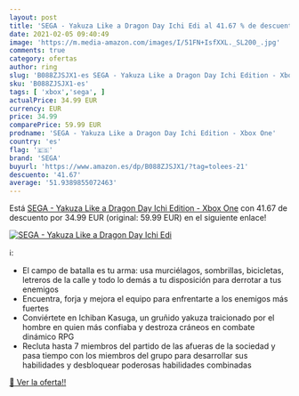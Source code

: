 ```yaml
---
layout: post
title: 'SEGA - Yakuza Like a Dragon Day Ichi Edi al 41.67 % de descuento'
date: 2021-02-05 09:40:49
image: 'https://m.media-amazon.com/images/I/51FN+IsfXXL._SL200_.jpg'
comments: true
category: ofertas
author: ring
slug: 'B088ZJSJX1-es SEGA - Yakuza Like a Dragon Day Ichi Edition - Xbox One'
sku: 'B088ZJSJX1-es'
tags: [ 'xbox','sega', ]
actualPrice: 34.99 EUR
currency: EUR
price: 34.99
comparePrice: 59.99 EUR
prodname: 'SEGA - Yakuza Like a Dragon Day Ichi Edition - Xbox One'
country: 'es'
flag: '🇪🇸'
brand: 'SEGA'
buyurl: 'https://www.amazon.es/dp/B088ZJSJX1/?tag=tolees-21'
descuento: '41.67'
average: '51.9389855072463'
---
```


Está [SEGA - Yakuza Like a Dragon Day Ichi Edition - Xbox One](https://www.amazon.es/dp/B088ZJSJX1/?tag=tolees-21) con 41.67 de descuento por 34.99 EUR (original: 59.99 EUR) en el siguiente enlace!

[![SEGA - Yakuza Like a Dragon Day Ichi Edi](https://m.media-amazon.com/images/I/51FN+IsfXXL._SL200_.jpg)](https://www.amazon.es/dp/B088ZJSJX1/?tag=tolees-21)

ℹ️:

- El campo de batalla es tu arma: usa murciélagos, sombrillas, bicicletas, letreros de la calle y todo lo demás a tu disposición para derrotar a tus enemigos
- Encuentra, forja y mejora el equipo para enfrentarte a los enemigos más fuertes
- Conviértete en Ichiban Kasuga, un gruñido yakuza traicionado por el hombre en quien más confiaba y destroza cráneos en combate dinámico RPG
- Recluta hasta 7 miembros del partido de las afueras de la sociedad y pasa tiempo con los miembros del grupo para desarrollar sus habilidades y desbloquear poderosas habilidades combinadas

[🛒 Ver la oferta!!](https://www.amazon.es/dp/B088ZJSJX1/?tag=tolees-21)
